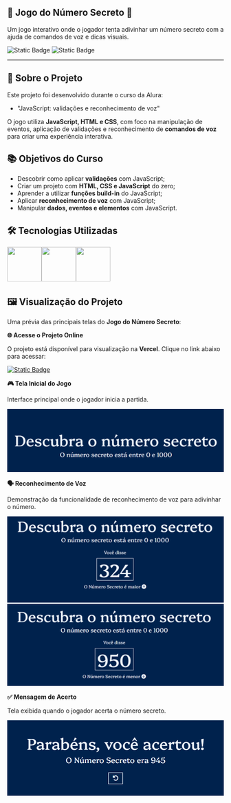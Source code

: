 ## 🎲 Jogo do Número Secreto 🔢

Um jogo interativo onde o jogador tenta adivinhar um número secreto com a ajuda de comandos de voz e dicas visuais.

![Static Badge](https://img.shields.io/badge/Conclu%C3%ADdo-label?style=for-the-badge&label=Status) ![Static Badge](https://img.shields.io/badge/Alura-label?style=for-the-badge&label=Curso&color=%23000080)

<hr>

## 🚀 Sobre o Projeto

Este projeto foi desenvolvido durante o curso da Alura:

* "JavaScript: validações e reconhecimento de voz"
  
O jogo utiliza **JavaScript, HTML e CSS**, com foco na manipulação de eventos, aplicação de validações e reconhecimento de **comandos de voz** para criar uma experiência interativa.


## 📚 Objetivos do Curso

* Descobrir como aplicar **validações** com JavaScript;
* Criar um projeto com **HTML, CSS e JavaScript** do zero;
* Aprender a utilizar **funções build-in** do JavaScript;
* Aplicar **reconhecimento de voz** com JavaScript;
* Manipular **dados, eventos e elementos** com JavaScript.

## 🛠️ Tecnologias Utilizadas

<img src="https://cdn.jsdelivr.net/gh/devicons/devicon@latest/icons/html5/html5-original-wordmark.svg" width="80" height="80"/><img src="https://cdn.jsdelivr.net/gh/devicons/devicon@latest/icons/css3/css3-original-wordmark.svg" width="80" height="80"/><img src="https://cdn.jsdelivr.net/gh/devicons/devicon@latest/icons/javascript/javascript-original.svg" width="80" height="80"/>

## 🖼️ Visualização do Projeto

Uma prévia das principais telas do **Jogo do Número Secreto**:

**🌐 Acesse o Projeto Online**

O projeto está disponível para visualização na **Vercel**. Clique no link abaixo para acessar:

<a href="https://numero-secreto-pink-two.vercel.app/" target="_blank">![Static Badge](https://img.shields.io/badge/Vercel-project?style=for-the-badge&color=A91079)</a>

**🎮 Tela Inicial do Jogo**

Interface principal onde o jogador inicia a partida.

<img src="app/img/numero-secreto-inicio.png" width="600" alt="Tela Inicial do Jogo"/>

**🗣️ Reconhecimento de Voz**

Demonstração da funcionalidade de reconhecimento de voz para adivinhar o número.

<img src="app/img/numero-secreto-maior.png" width="600" alt="Reconhecimento de voz - número maior"/>

<img src="app/img/numero-secreto-menor.png" width="600" alt="Reconhecimento de voz - número menor"/>

**✅ Mensagem de Acerto**

Tela exibida quando o jogador acerta o número secreto.

<img src="app/img/numero-secreto-acertou.png" width="600" alt="Mensagem de acerto"/>

